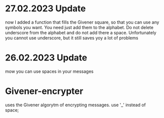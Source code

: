 # 27.02.2023 Update
now I added a function that fills the Givener square, so that you can use any symbols you want.
You need just add them to the alphabet. Do not delete underscore from the alphabet and do not add there a space.
Unfortunately you cannot use underscore, but it still saves yoy a lot of problems

# 26.02.2023 Update
mow you can use spaces in your messages 

# Givener-encrypter
uses the Givener algorytm of encrypting messages.
use '_'  instead of space;
